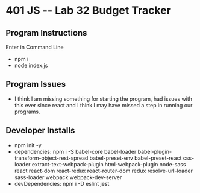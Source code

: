 401 JS --  Lab 32 Budget Tracker
===

## Program Instructions
Enter in Command Line
* npm i
* node index.js


## Program Issues
* I think I am missing something for starting the program, had issues with this ever since react and I think I may have missed a step in running our programs.


## Developer Installs
* npm init -y
* dependencies: npm i -S babel-core babel-loader babel-plugin-transform-object-rest-spread babel-preset-env babel-preset-react css-loader extract-text-webpack-plugin html-webpack-plugin node-sass react react-dom react-redux react-router-dom redux resolve-url-loader sass-loader webpack webpack-dev-server
* devDependencies: npm i -D eslint jest